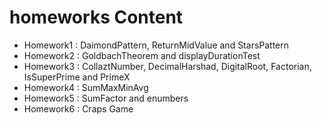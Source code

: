 # homeworks Content
- Homework1 : DaimondPattern, ReturnMidValue and StarsPattern
- Homework2 : GoldbachTheorem and displayDurationTest
- Homework3 : CollaztNumber, DecimalHarshad, DigitalRoot, Factorian, IsSuperPrime and PrimeX 
- Homework4 : SumMaxMinAvg
- Homework5 : SumFactor and enumbers
- Homework6 : Craps Game



